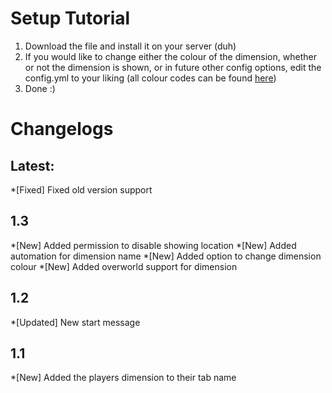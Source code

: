 # Setup Tutorial
1. Download the file and install it on your server (duh)
2. If you would like to change either the colour of the dimension, whether or not the dimension is shown, or in future other config options, edit the config.yml to your liking (all colour codes can be found [here](https://www.digminecraft.com/lists/color_list_pc.php))
3. Done :)

# Changelogs
## Latest:
*[Fixed] Fixed old version support

## 1.3
*[New] Added permission to disable showing location
*[New] Added automation for dimension name
*[New] Added option to change dimension colour
*[New] Added overworld support for dimension

## 1.2
*[Updated] New start message

## 1.1
*[New] Added the players dimension to their tab name